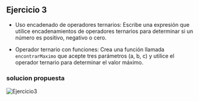 ## Ejercicio 3
* Uso encadenado de operadores ternarios: Escribe una expresión que utilice encadenamientos de operadores ternarios para determinar si un número es positivo, negativo o cero.

* Operador ternario con funciones: Crea una función llamada `encontrarMaximo` que acepte tres parámetros (a, b, c) y utilice el operador ternario para determinar el valor máximo.

### solucion propuesta
![Ejercicio3](https://github.com/Luiso-o/Ejercicio-S2.1-Javascript-I/assets/128043647/f8eca6eb-a180-4fee-99e8-1566eb0a8bc2)
